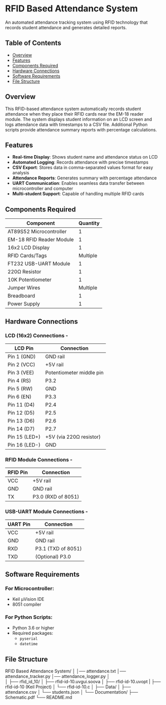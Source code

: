 # RFID Based Attendance System

An automated attendance tracking system using RFID technology that records student attendance and generates detailed reports.

## Table of Contents
- [Overview](#overview)
- [Features](#features)
- [Components Required](#components-required)
- [Hardware Connections](#hardware-connections)
- [Software Requirements](#software-requirements)
- [File Structure](#file-structure)

## Overview

This RFID-based attendance system automatically records student attendance when they place their RFID cards near the EM-18 reader module. The system displays student information on an LCD screen and logs attendance data with timestamps to a CSV file. Additional Python scripts provide attendance summary reports with percentage calculations.

## Features

- **Real-time Display**: Shows student name and attendance status on LCD
- **Automated Logging**: Records attendance with precise timestamps
- **CSV Export**: Stores data in comma-separated values format for easy analysis
- **Attendance Reports**: Generates summary with percentage attendance
- **UART Communication**: Enables seamless data transfer between microcontroller and computer
- **Multi-student Support**: Capable of handling multiple RFID cards

## Components Required

| Component | Quantity |
|-----------|----------|
| AT89S52 Microcontroller | 1 |
| EM-18 RFID Reader Module | 1 |
| 16x2 LCD Display | 1 |
| RFID Cards/Tags | Multiple |
| FT232 USB-UART Module | 1 |
| 220Ω Resistor | 1 |
| 10K Potentiometer | 1 |
| Jumper Wires | Multiple |
| Breadboard | 1 |
| Power Supply | 1 |

## Hardware Connections

### LCD (16x2) Connections - 

| LCD Pin | Connection |
|---------|------------|
| Pin 1 (GND) | GND rail |
| Pin 2 (VCC) | +5V rail |
| Pin 3 (VEE) | Potentiometer middle pin |
| Pin 4 (RS) | P3.2 |
| Pin 5 (RW) | GND |
| Pin 6 (EN) | P3.3 |
| Pin 11 (D4) | P2.4 |
| Pin 12 (D5) | P2.5 |
| Pin 13 (D6) | P2.6 |
| Pin 14 (D7) | P2.7 |
| Pin 15 (LED+) | +5V (via 220Ω resistor) |
| Pin 16 (LED-) | GND |

### RFID Module Connections - 

| RFID Pin | Connection |
|----------|------------|
| VCC | +5V rail |
| GND | GND rail |
| TX | P3.0 (RXD of 8051) |

### USB-UART Module Connections - 

| UART Pin | Connection |
|----------|------------|
| VCC | +5V rail |
| GND | GND rail |
| RXD | P3.1 (TXD of 8051) |
| TXD | (Optional) P3.0 |

## Software Requirements

### For Microcontroller:
- Keil μVision IDE
- 8051 compiler

### For Python Scripts:
- Python 3.6 or higher
- Required packages:
  - `pyserial`
  - `datetime`

## File Structure

RFID Based Attendance System/
│
│── attendance.txt
│── attendance_tracker.py
│── attendance_logger.py
│   
│
├── rfid_id_10/
│   ├── rfid-id-10.uvgui.soova
│   ├── rfid-id-10.uvopt
|   ├── rfid-id-10 (Keil Project)
│   └── rfid-id-10.c
│
├── Data/
│   ├── attendance.csv
│   └── students.json
│
└── Documentation/
    ├── Schematic.pdf
    └── README.md
